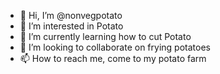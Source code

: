 - 👋 Hi, I’m @nonvegpotato
- 👀 I’m interested in Potato
- 🌱 I’m currently learning how to cut Potato
- 💞️ I’m looking to collaborate on frying potatoes
- 📫 How to reach me, come to my potato farm

<!---
nonvegpotato/nonvegpotato is a ✨ special ✨ repository because its `README.md` (this file) appears on your GitHub profile.
You can click the Preview link to take a look at your changes.
--->
